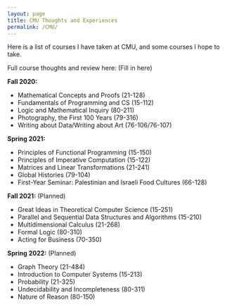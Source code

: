 ```yaml
---
layout: page
title: CMU Thoughts and Experiences
permalink: /CMU/
---
```


Here is a list of courses I have taken at CMU, and some courses I hope to take.

Full course thoughts and review here: (Fill in here)

**Fall 2020:**

- Mathematical Concepts and Proofs (21-128)
- Fundamentals of Programming and CS (15-112)
- Logic and Mathematical Inquiry (80-211)
- Photography, the First 100 Years (79-316)
- Writing about Data/Writing about Art (76-106/76-107)

**Spring 2021:**

- Principles of Functional Programming (15-150)
- Principles of Imperative Computation (15-122)
- Matrices and Linear Transformations (21-241)
- Global Histories (79-104)
- First-Year Seminar: Palestinian and Israeli Food Cultures (66-128)

**Fall 2021:** (Planned)

- Great Ideas in Theoretical Computer Science (15-251)
- Parallel and Sequential Data Structures and Algorithms (15-210)
- Multidimensional Calculus (21-268)
- Formal Logic (80-310)
- Acting for Business (70-350)

**Spring 2022:** (Planned)

- Graph Theory (21-484)
- Introduction to Computer Systems (15-213)
- Probability (21-325)
- Undecidability and Incompleteness (80-311)
- Nature of Reason (80-150)
